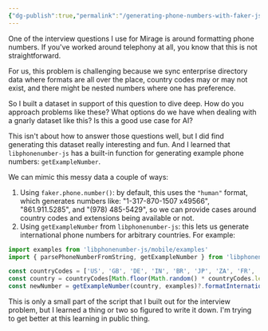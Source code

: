 ```yaml
---
{"dg-publish":true,"permalink":"/generating-phone-numbers-with-faker-js-and-libphonenumber-js/","created":"2025-05-22T20:47:24.161-07:00","updated":"2025-07-12T07:42:43.717-07:00"}
---
```


One of the interview questions I use for Mirage is around formatting phone numbers. If you've worked around telephony at all, you know that this is not straightforward. 

For us, this problem is challenging because we sync enterprise directory data where formats are all over the place, country codes may or may not exist, and there might be nested numbers where one has preference.

So I built a dataset in support of this question to dive deep. How do you approach problems like these? What options do we have when dealing with a gnarly dataset like this? Is this a good use case for AI?

This isn't about how to answer those questions well, but I did find generating this dataset really interesting and fun. And I learned that `libphonenumber-js` has a built-in function for generating example phone numbers: `getExampleNumber`.

We can mimic this messy data a couple of ways:
1. Using `faker.phone.number()`: by default, this uses the `"human"` format, which generates numbers like: "1-317-870-1507 x49566", "861.911.5285", and "(978) 485-5429", so we can provide cases around country codes and extensions being available or not.
2. Using `getExampleNumber` from `libphonenumber-js`: this lets us generate international phone numbers for arbitrary countries. For example:
```ts
import examples from 'libphonenumber-js/mobile/examples'
import { parsePhoneNumberFromString, getExampleNumber } from 'libphonenumber-js';

const countryCodes = ['US', 'GB', 'DE', 'IN', 'BR', 'JP', 'ZA', 'FR', 'AU', 'CA'];
const country = countryCodes[Math.floor(Math.random() * countryCodes.length)];
const newNumber = getExampleNumber(country, examples)?.formatInternational();
```

This is only a small part of the script that I built out for the interview problem, but I learned a thing or two so figured to write it down. I'm trying to get better at this learning in public thing.